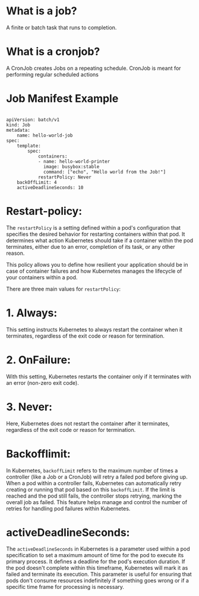 # What is a job?

A finite or batch task that runs to completion.

# What is a cronjob?

A CronJob creates Jobs on a repeating schedule.
CronJob is meant for performing regular scheduled actions 

# Job Manifest Example

```

apiVersion: batch/v1
kind: Job
metadata:
    name: hello-world-job
spec:
    template:
        spec:
            containers:
            - name: hello-world-printer
              image: busybox:stable
              command: ["echo", "Hello world from the Job!"]
            restartPolicy: Never
    backOffLimit: 4
    activeDeadlineSeconds: 10

```

# Restart-policy:

The `restartPolicy` is a setting defined within a pod's configuration that specifies the desired behavior for restarting containers within that pod. It determines what action Kubernetes should take if a container within the pod terminates, either due to an error, completion of its task, or any other reason.

This policy allows you to define how resilient your application should be in case of container failures and how Kubernetes manages the lifecycle of your containers within a pod.

There are three main values for `restartPolicy`:

# 1. Always: 

This setting instructs Kubernetes to always restart the container when it terminates, regardless of the exit code or reason for termination.

# 2. OnFailure: 

With this setting, Kubernetes restarts the container only if it terminates with an error (non-zero exit code).

# 3. Never: 

Here, Kubernetes does not restart the container after it terminates, regardless of the exit code or reason for termination. 


# Backofflimit:

In Kubernetes, `backoffLimit` refers to the maximum number of times a controller (like a Job or a CronJob) will retry a failed pod before giving up. When a pod within a controller fails, Kubernetes can automatically retry creating or running that pod based on this `backoffLimit`. If the limit is reached and the pod still fails, the controller stops retrying, marking the overall job as failed. This feature helps manage and control the number of retries for handling pod failures within Kubernetes.

# activeDeadlineSeconds:

The `activeDeadlineSeconds` in Kubernetes is a parameter used within a pod specification to set a maximum amount of time for the pod to execute its primary process. It defines a deadline for the pod's execution duration. If the pod doesn't complete within this timeframe, Kubernetes will mark it as failed and terminate its execution. This parameter is useful for ensuring that pods don't consume resources indefinitely if something goes wrong or if a specific time frame for processing is necessary.